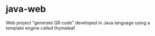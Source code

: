 # java-web
Web project "generate QR code" developed in Java language using a template engine called thymeleaf

